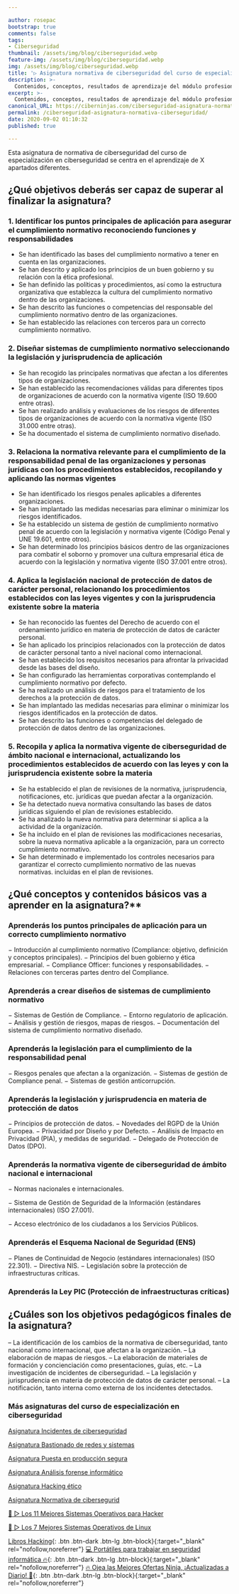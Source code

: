 ```yaml
---

author: rosepac
bootstrap: true
comments: false
tags:
- Ciberseguridad
thumbnail: /assets/img/blog/ciberseguridad.webp
feature-img: /assets/img/blog/ciberseguridad.webp
img: /assets/img/blog/ciberseguridad.webp
title: '▷ Asignatura normativa de ciberseguridad del curso de especialización en ciberseguridad'
description: >-
  Contenidos, conceptos, resultados de aprendizaje del módulo profesional de normativa de ciberseguridad.
excerpt: >-
  Contenidos, conceptos, resultados de aprendizaje del módulo profesional de normativa de ciberseguridad.
canonical_URL: https://ciberninjas.com/ciberseguridad-asignatura-normativa-ciberseguridad/
permalink: /ciberseguridad-asignatura-normativa-ciberseguridad/
date: 2020-09-02 01:10:32
published: true

---
```


Esta asignatura de normativa de ciberseguridad del curso de especialización en ciberseguridad se centra en el aprendizaje de X apartados diferentes.

## **¿Qué objetivos deberás ser capaz de superar al finalizar la asignatura?**

### 1. **Identificar los puntos principales de aplicación para asegurar el cumplimiento normativo reconociendo funciones y responsabilidades**

- Se han identificado las bases del cumplimiento normativo a tener en cuenta en las organizaciones.
- Se han descrito y aplicado los principios de un buen gobierno y su relación con la ética profesional.
- Se han definido las políticas y procedimientos, así como la estructura organizativa que establezca la cultura del cumplimiento normativo dentro de las organizaciones.
- Se han descrito las funciones o competencias del responsable del cumplimiento normativo dentro de las organizaciones.
- Se han establecido las relaciones con terceros para un correcto cumplimiento normativo.

### 2. **Diseñar sistemas de cumplimiento normativo seleccionando la legislación y jurisprudencia de aplicación**

- Se han recogido las principales normativas que afectan a los diferentes tipos de organizaciones.
- Se han establecido las recomendaciones válidas para diferentes tipos de organizaciones de acuerdo con la normativa vigente (ISO 19.600 entre otras).
- Se han realizado análisis y evaluaciones de los riesgos de diferentes tipos de organizaciones de acuerdo con la normativa vigente (ISO 31.000 entre otras).
- Se ha documentado el sistema de cumplimiento normativo diseñado.

### 3. **Relaciona la normativa relevante para el cumplimiento de la responsabilidad penal de las organizaciones y personas jurídicas con los procedimientos establecidos, recopilando y aplicando las normas vigentes**

- Se han identificado los riesgos penales aplicables a diferentes organizaciones.
- Se han implantado las medidas necesarias para eliminar o minimizar los riesgos identificados.
- Se ha establecido un sistema de gestión de cumplimiento normativo penal de acuerdo con la legislación y normativa vigente (Código Penal y UNE 19.601, entre otros).
- Se han determinado los principios básicos dentro de las organizaciones para combatir el soborno y promover una cultura empresarial ética de acuerdo con la legislación y normativa vigente (ISO 37.001 entre otros).

### 4. **Aplica la legislación nacional de protección de datos de carácter personal, relacionando los procedimientos establecidos con las leyes vigentes y con la jurisprudencia existente sobre la materia**

- Se han reconocido las fuentes del Derecho de acuerdo con el ordenamiento jurídico en materia de protección de datos de carácter personal.
- Se han aplicado los principios relacionados con la protección de datos de carácter personal tanto a nivel nacional como internacional.
- Se han establecido los requisitos necesarios para afrontar la privacidad desde las bases del diseño.
- Se han configurado las herramientas corporativas contemplando el cumplimiento normativo por defecto.
- Se ha realizado un análisis de riesgos para el tratamiento de los derechos a la protección de datos.
- Se han implantado las medidas necesarias para eliminar o minimizar los riesgos identificados en la protección de datos.
- Se han descrito las funciones o competencias del delegado de protección de datos dentro de las organizaciones.

### 5. **Recopila y aplica la normativa vigente de ciberseguridad de ámbito nacional e internacional, actualizando los procedimientos establecidos de acuerdo con las leyes y con la jurisprudencia existente sobre la materia**

- Se ha establecido el plan de revisiones de la normativa, jurisprudencia, notificaciones, etc. jurídicas que puedan afectar a la organización.
- Se ha detectado nueva normativa consultando las bases de datos jurídicas siguiendo el plan de revisiones establecido.
- Se ha analizado la nueva normativa para determinar si aplica a la actividad de la organización.
- Se ha incluido en el plan de revisiones las modificaciones necesarias, sobre la nueva normativa aplicable a la organización, para un correcto cumplimiento normativo.
- Se han determinado e implementado los controles necesarios para garantizar el correcto cumplimiento normativo de las nuevas normativas. incluidas en el plan de revisiones.

## ¿Qué conceptos y contenidos básicos vas a aprender en la asignatura?**

### Aprenderás los puntos principales de aplicación para un correcto cumplimiento normativo

− Introducción al cumplimiento normativo (Compliance: objetivo, definición y conceptos principales).
− Principios del buen gobierno y ética empresarial.
− Compliance Officer: funciones y responsabilidades.
− Relaciones con terceras partes dentro del Compliance.

### Aprenderás a crear diseños de sistemas de cumplimiento normativo

− Sistemas de Gestión de Compliance.
− Entorno regulatorio de aplicación.
− Análisis y gestión de riesgos, mapas de riesgos.
− Documentación del sistema de cumplimiento normativo diseñado.

### Aprenderás la legislación para el cumplimiento de la responsabilidad penal

− Riesgos penales que afectan a la organización.
− Sistemas de gestión de Compliance penal.
− Sistemas de gestión anticorrupción.

### Aprenderás la legislación y jurisprudencia en materia de protección de datos

− Principios de protección de datos.
− Novedades del RGPD de la Unión Europea.
− Privacidad por Diseño y por Defecto.
− Análisis de Impacto en Privacidad (PIA), y medidas de seguridad.
− Delegado de Protección de Datos (DPO).

### Aprenderás la normativa vigente de ciberseguridad de ámbito nacional e internacional

− Normas nacionales e internacionales.

− Sistema de Gestión de Seguridad de la Información (estándares internacionales) (ISO 27.001).

− Acceso electrónico de los ciudadanos a los Servicios Públicos.

### Aprenderás el Esquema Nacional de Seguridad (ENS)

− Planes de Continuidad de Negocio (estándares internacionales) (ISO 22.301).
− Directiva NIS.
− Legislación sobre la protección de infraestructuras críticas.

### Aprenderás la Ley PIC (Protección de infraestructuras críticas)

## **¿Cuáles son los objetivos pedagógicos finales de la asignatura?**

– La identificación de los cambios de la normativa de ciberseguridad, tanto nacional como internacional, que afectan a la organización.
– La elaboración de mapas de riesgos.
– La elaboración de materiales de formación y concienciación como presentaciones, guías, etc.
– La investigación de incidentes de ciberseguridad.
– La legislación y jurisprudencia en materia de protección de datos de carácter personal.
– La notificación, tanto interna como externa de los incidentes detectados.

### **Más asignaturas del curso de especialización en ciberseguridad** <!-- omit in toc -->
<!-- https://www.infoworld.com/article/3572553/what-is-computer-vision-ai-for-images-and-video.html#tk.rss_all -->

[Asignatura Incidentes de ciberseguridad](https://ciberninjas.com/ciberseguridad-asignatura-incidentes-de-ciberseguridad/)

[Asignatura Bastionado de redes y sistemas](https://ciberninjas.com/ciberseguridad-asignatura-bastionado-redes-sistemas/)

[Asignatura Puesta en producción segura](https://ciberninjas.com/ciberseguridad-asignatura-puesta-produccion-segura/)

[Asignatura Análisis forense informático](https://ciberninjas.com/ciberseguridad-asignatura-analisis-forense-informatico/)

[Asignatura Hacking ético](https://ciberninjas.com/ciberseguridad-asignatura-hacking-etico/)

[Asignatura Normativa de cibersegurid](https://ciberninjas.com/ciberseguridad-asignatura-normativa-ciberseguridad/)

[🥇 ▷ Los 11 Mejores Sistemas Operativos para Hacker](https://ciberninjas.com/mejores-sistemas-operativos-para-hackear/)

[🥇 ▷ Los 7 Mejores Sistemas Operativos de Linux](https://ciberninjas.com/7-mejores-distribuciones-escritorio-para-principiantes/)

[Libros Hacking](https://www.amazon.es/shop/cibercursos){: .btn .btn-dark .btn-lg .btn-block}{:target="_blank" rel="nofollow,noreferrer"}
[💻 Portátiles para trabajar en seguridad informática 🔥](https://www.amazon.es/shop/cibercursos?listId=3BF50A7M6Q79J){: .btn .btn-dark .btn-lg .btn-block}{:target="_blank" rel="nofollow,noreferrer"}
[🔥 Ojea las Mejores Ofertas Ninja, ¡Actualizadas a Diario! 🎁](https://www.amazon.es/shop/cibercursos){: .btn .btn-dark .btn-lg .btn-block}{:target="_blank" rel="nofollow,noreferrer"}